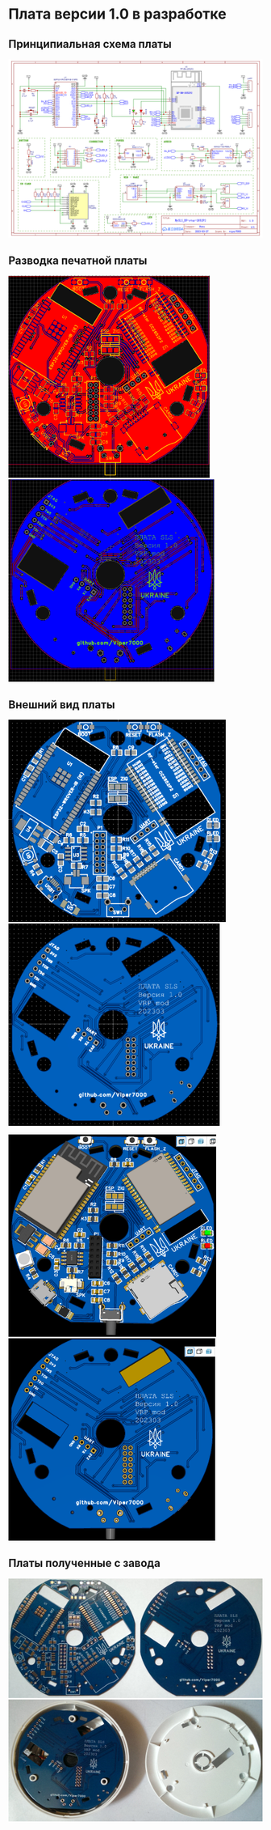 # Плата версии 1.0 в разработке

## Принципиальная схема платы
![схема](img/SCH.png)

## Разводка печатной платы
<img src="img/PCB1.png" style="height:400px;"> <img src="img/PCB2.png" style="height:400px;">

## Внешний вид платы
<img src="img/2D1.png" style="height:400px;"> <img src="img/2D2.png" style="height:400px;">

<img src="img/3D1.png" style="height:400px;"> <img src="img/3D2.png" style="height:400px;">

## Платы полученные с завода
![схема](img/1.jpg)
![схема](img/2.jpg)
